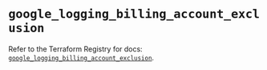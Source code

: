 # `google_logging_billing_account_exclusion`

Refer to the Terraform Registry for docs: [`google_logging_billing_account_exclusion`](https://registry.terraform.io/providers/drfaust92/google/4.16.4/docs/resources/logging_billing_account_exclusion).
